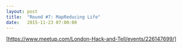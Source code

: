```yaml
---
layout: post
title:  "Round #7: MapReducing Life"
date:   2015-11-23 07:00:00
---
```


[https://www.meetup.com/London-Hack-and-Tell/events/226147699/]
